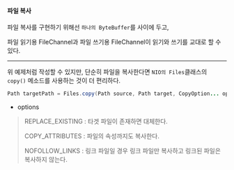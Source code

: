 #### 파일 복사

파일 복사를 구현하기 위해선 `하나의 ByteBuffer`를 사이에 두고,

파일 읽기용 FileChannel과 파일 쓰기용 FileChannel이 읽기와 쓰기를 교대로 할 수 있다.

---

위 예제처럼 작성할 수 있지만, 단순히 파일을 복사한다면 `NIO의 Files`클래스의 `copy()` 메소드를 사용하는 것이 더 편리하다.

```java
Path targetPath = Files.copy(Path source, Path target, CopyOption... options);
```

- options

> REPLACE_EXISTING  : 타겟 파일이 존재하면 대체한다.
> 
> COPY_ATTRIBUTES : 파일의 속성까지도 복사한다.
>
> NOFOLLOW_LINKS : 링크 파일일 경우 링크 파일만 복사하고 링크된 파일은 복사하지 않는다.